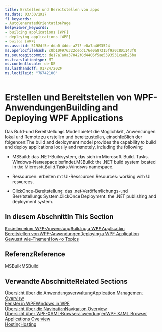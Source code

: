 ```yaml
---
title: Erstellen und Bereitstellen von apps
ms.date: 03/30/2017
f1_keywords:
- AutoGeneratedOrientationPage
helpviewer_keywords:
- building applications [WPF]
- deploying applications [WPF]
- builds [WPF]
ms.assetid: 5198df5e-dda0-4ddc-a275-e0a7a4693524
ms.openlocfilehash: c0b109976322cedd176e0a87315f9a0c801143f0
ms.sourcegitcommit: de17a7a0a37042f0d4406f5ae5393531caeb25ba
ms.translationtype: MT
ms.contentlocale: de-DE
ms.lasthandoff: 01/24/2020
ms.locfileid: "76742100"
---
```

# <a name="building-and-deploying-wpf-applications"></a><span data-ttu-id="d4bd1-102">Erstellen und Bereitstellen von WPF-Anwendungen</span><span class="sxs-lookup"><span data-stu-id="d4bd1-102">Building and Deploying WPF Applications</span></span>
<span data-ttu-id="d4bd1-103">Das Build-und Bereitstellungs Modell bietet die Möglichkeit, Anwendungen lokal und Remote zu erstellen und bereitzustellen, einschließlich der folgenden:</span><span class="sxs-lookup"><span data-stu-id="d4bd1-103">The build and deployment model provides the capability to build and deploy applications locally and remotely, including the following:</span></span>  
  
- <span data-ttu-id="d4bd1-104">MSBuild: das .NET-Buildsystem, das sich im Microsoft. Build. Tasks. Windows-Namespace befindet.</span><span class="sxs-lookup"><span data-stu-id="d4bd1-104">MSBuild: the .NET build system located in the Microsoft.Build.Tasks.Windows namespace.</span></span>  
  
- <span data-ttu-id="d4bd1-105">Ressourcen: Arbeiten mit UI-Ressourcen.</span><span class="sxs-lookup"><span data-stu-id="d4bd1-105">Resources: working with UI resources.</span></span>  
  
- <span data-ttu-id="d4bd1-106">ClickOnce-Bereitstellung: das .net-Veröffentlichungs-und Bereitstellungs System.</span><span class="sxs-lookup"><span data-stu-id="d4bd1-106">ClickOnce Deployment: the .NET publishing and deployment system.</span></span>  
  
## <a name="in-this-section"></a><span data-ttu-id="d4bd1-107">In diesem Abschnitt</span><span class="sxs-lookup"><span data-stu-id="d4bd1-107">In This Section</span></span>  
 [<span data-ttu-id="d4bd1-108">Erstellen einer WPF-Anwendung</span><span class="sxs-lookup"><span data-stu-id="d4bd1-108">Building a WPF Application</span></span>](building-a-wpf-application-wpf.md)  
 [<span data-ttu-id="d4bd1-109">Bereitstellen von WPF-Anwendungen</span><span class="sxs-lookup"><span data-stu-id="d4bd1-109">Deploying a WPF Application</span></span>](deploying-a-wpf-application-wpf.md)  
 [<span data-ttu-id="d4bd1-110">Gewusst wie-Themen</span><span class="sxs-lookup"><span data-stu-id="d4bd1-110">How-to Topics</span></span>](build-and-deploy-how-to-topics.md)  
  
## <a name="reference"></a><span data-ttu-id="d4bd1-111">Referenz</span><span class="sxs-lookup"><span data-stu-id="d4bd1-111">Reference</span></span>  
 <span data-ttu-id="d4bd1-112">MSBuild</span><span class="sxs-lookup"><span data-stu-id="d4bd1-112">MSBuild</span></span>  
  
## <a name="related-sections"></a><span data-ttu-id="d4bd1-113">Verwandte Abschnitte</span><span class="sxs-lookup"><span data-stu-id="d4bd1-113">Related Sections</span></span>  
 [<span data-ttu-id="d4bd1-114">Übersicht über die Anwendungsverwaltung</span><span class="sxs-lookup"><span data-stu-id="d4bd1-114">Application Management Overview</span></span>](application-management-overview.md)  
  [<span data-ttu-id="d4bd1-115">Fenster in WPF</span><span class="sxs-lookup"><span data-stu-id="d4bd1-115">Windows in WPF</span></span>](windows-in-wpf-applications.md)  
  [<span data-ttu-id="d4bd1-116">Übersicht über die Navigation</span><span class="sxs-lookup"><span data-stu-id="d4bd1-116">Navigation Overview</span></span>](navigation-overview.md)  
  [<span data-ttu-id="d4bd1-117">Übersicht über WPF-XAML-Browseranwendungen</span><span class="sxs-lookup"><span data-stu-id="d4bd1-117">WPF XAML Browser Applications Overview</span></span>](wpf-xaml-browser-applications-overview.md)  
  [<span data-ttu-id="d4bd1-118">Hosting</span><span class="sxs-lookup"><span data-stu-id="d4bd1-118">Hosting</span></span>](hosting-wpf-applications.md)
